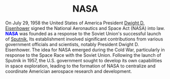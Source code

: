 <h1 align="center"> NASA </h1>
<p> On July 29, 1958 the United States of America President <a href="https://www.whitehouse.gov/about-the-white-house/presidents/dwight-d-eisenhower/">Dwight D. Eisenhower</a> signed the National Aeronautics and Space Act (NASA) into law. 
<strong style="color: blue;">NASA</strong> was founded as a response to the Soviet Union's successful launch of <a href="https://en.wikipedia.org/wiki/Sputnik_1">Sputnik.</a> Its establishment involved significant contributions from various government officials and scientists, notably President Dwight D. Eisenhower. The idea for NASA emerged during the Cold War, particularly in response to the Space Race with the Soviet Union. Following the launch of Sputnik in 1957, the U.S. government sought to develop its own capabilities in space exploration, leading to the formation of NASA to centralize and coordinate Americian aerospace research and development.</p>


